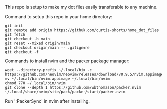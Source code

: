 This repo is setup to make my dot files easily transferable to any machine.

Command to setup this repo in your home directory:
```
git init
git remote add origin https://github.com/curtis-shorts/home_dot_files
git fetch
git checkout -b main
git reset --mixed origin/main
git checkout origin/main -- .gitignore
git checkout -f
```

Commands to install nvim and the packer package manager:
```
wget --directory-prefix ~/.local/bin -c https://github.com/neovim/neovim/releases/download/v0.9.5/nvim.appimage
mv ~/.local/bin/nvim.appimage ~/.local/bin/nvim
chmod 770 ~/.local/bin/nvim
git clone --depth 1 https://github.com/wbthomason/packer.nvim ~/.local/share/nvim/site/pack/packer/start/packer.nvim
```
Run ':PackerSync' in nvim after installing.
